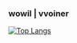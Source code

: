### wowil | vvoiner

[![Top Langs](https://github-readme-stats.vercel.app/api/top-langs/?username=vvoiner)](https://github.com/anuraghazra/github-readme-stats)
